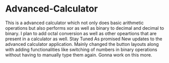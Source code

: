 # Advanced-Calculator
This is a advanced calculator which not only does basic arithmetic operations but also performs xor as well as binary to decimal and decimal to binary. I plan to add octal conversion as well as other opeartions that are present in a calculator as well. Stay Tuned
As promised New updates to the advanced calculator application. Mainly changed the button layouts along with adding functionalities like switching of numbers in binary operations without having to manually type them again. Gonna work on this more.
